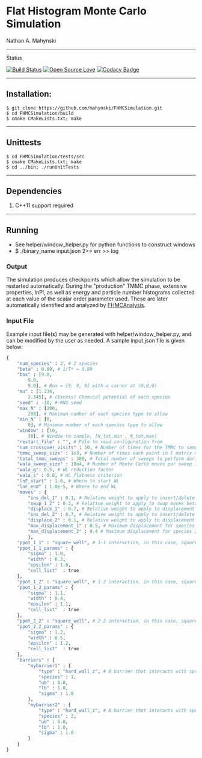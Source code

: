 # Flat Histogram Monte Carlo Simulation

Nathan A. Mahynski

---

Status

[![Build Status](https://travis-ci.org/mahynski/FHMCSimulation.svg?branch=master)](https://travis-ci.org/mahynski/FHMCSimulation) [![Open Source Love](https://badges.frapsoft.com/os/v2/open-source.svg?v=103)](https://github.com/ellerbrock/open-source-badge/) [![Codacy Badge](https://api.codacy.com/project/badge/Grade/f5b0edf4e77e4902b871d7f1faeabc6f)](https://www.codacy.com/app/nathan-mahynski/FHMCSimulation?utm_source=github.com&amp;utm_medium=referral&amp;utm_content=mahynski/FHMCSimulation&amp;utm_campaign=Badge_Grade)

---

## Installation:

```
$ git clone https://github.com/mahynski/FHMCSimulation.git
$ cd FHMCSimulation/build
$ cmake CMakeLists.txt; make
```

---

## Unittests

```
$ cd FHMCSimulation/tests/src
$ cmake CMakeLists.txt; make
$ cd ../bin; ./runUnitTests
```

---

## Dependencies

1. C++11 support required

---

## Running

* See helper/window_helper.py for python functions to construct windows
* $ ./binary_name input.json 2>> err >> log

### Output

The simulation produces checkpoints which allow the simulation to be restarted automatically.  During the "production" TMMC phase, extensive properties, lnPI, as well as energy and particle number histograms collected at each value of the scalar order parameter used.  These are later automatically identified and analyzed by [FHMCAnalysis](https://mahynski.github.io/FHMCAnalysis/).

### Input File

Example input file(s) may be generated with helper/window_helper.py, and can be modified by the user as needed.  A sample input.json file is given below:

```python
{
    "num_species" : 2, # 2 species
    "beta" : 0.89, # 1/T* = 0.89
    "box" : [9.0,
        9.0,
        9.0], # Box = [9, 9, 9] with a corner at (0,0,0)
    "mu" : [1.234,
        2.345], # (Excess) Chemical potential of each species
    "seed" : -10, # RNG seed
    "max_N" : [200,
        200], # Maximum number of each species type to allow
    "min_N" : [0,
        0], # Minimum number of each species type to allow
    "window" : [10,
        30], # Window to sample, [N_tot,min , N_tot,max]
    "restart_file" : "", # File to read configuration from
    "num_crossover_visits" : 50, # Number of times for the TMMC to sample each point in C matrix before taking over from WL
    "tmmc_sweep_size" : 1e3, # Number of times each point in C matrix must be visited per sweep
    "total_tmmc_sweeps" : 300, # Total number of sweeps to perform during TMMC stage
    "wala_sweep_size" : 10e4, # Number of Monte Carlo moves per sweep in WL stage (after each sweep) flatness is checked for
    "wala_g": 0.5, # WL reduction factor
    "wala_s" : 0.8, # WL flatness criterion
    "lnF_start" : 1.0, # Where to start WL
    "lnF_end" : 1.0e-5, # Where to end WL
    "moves" : {
        "ins_del_1" : 0.1, # Relative weight to apply to insert/delete moves of species 1
        "swap_1_2" : 0.2, # Relative weight to apply to swap moves between species 1 and 2
	    "displace_1" : 0.7, # Relative weight to apply to displacement moves of species 1
	    "ins_del_2" : 0.7, # Relative weight to apply to insert/delete moves of species 2
        "displace_2" : 0.1, # Relative weight to apply to displacement moves of species 2
        "max_displacement_1" : 0.5, # Maximum displacement for species 1
        "max_displacement_2" : 0.4 # Maximum displacement for species 2
        },
    "ppot_1_1" : "square_well", # 1-1 interaction, in this case, square well
    "ppot_1_1_params" : {
        "sigma" : 1.0,
        "width" : 0.3,
        "epsilon" : 1.0,
        "cell_list"  : true
    },
    "ppot_1_2" : "square_well", # 1-2 interaction, in this case, square well
    "ppot_1_2_params" : {
        "sigma" : 1.1,
        "width" : 0.4,
        "epsilon" : 1.1,
        "cell_list"  : true
    },
    "ppot_2_2" : "square_well", # 2-2 interaction, in this case, square well
    "ppot_2_2_params" : {
        "sigma" : 1.2,
        "width" : 0.5,
        "epsilon" : 1.2,
        "cell_list"  : true
    },
    "barriers" : {
        "mybarrier1" : {
            "type" : "hard_wall_z", # A barrier that interacts with species 1 as a hard wall in the z-direction
            "species" : 1,
            "ub" : 6.0,
            "lb" : 1.0,
            "sigma" : 1.0
        },
        "mybarrier2" : {
            "type" : "hard_wall_z", # A barrier that interacts with species 2 as a hard wall in the z-direction
            "species" : 2,
            "ub" : 6.0,
            "lb" : 1.0,
            "sigma" : 1.0
	    }
    }
}
```
